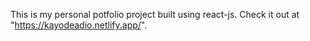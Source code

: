 This is my personal potfolio project built using react-js.
Check it out at "https://kayodeadio.netlify.app/".
